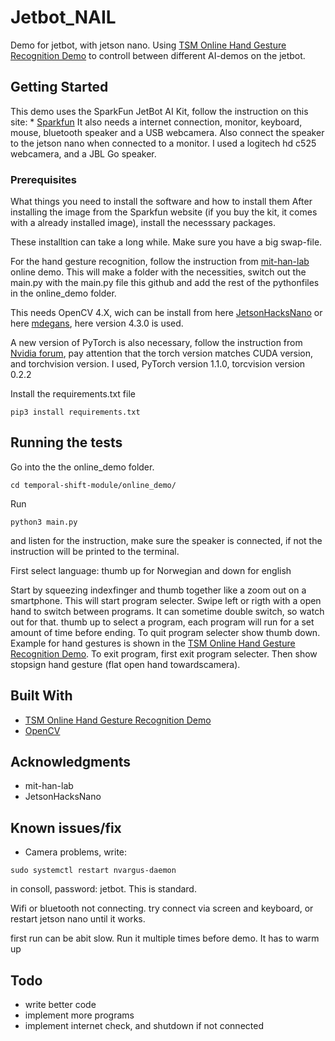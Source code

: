 # Jetbot_NAIL
Demo for jetbot, with jetson nano. 
Using [TSM Online Hand Gesture Recognition Demo](https://github.com/mit-han-lab/temporal-shift-module/tree/master/online_demo) to controll between different AI-demos on the jetbot.



## Getting Started

This demo uses the SparkFun JetBot AI Kit, follow the instruction on this site: * [Sparkfun](https://learn.sparkfun.com/tutorials/assembly-guide-for-sparkfun-jetbot-ai-kit/all)
It also needs a internet connection, monitor, keyboard, mouse, bluetooth speaker and a USB webcamera. Also connect the speaker to the jetson nano when connected to a monitor. 
I used a logitech hd c525 webcamera, and a JBL Go speaker. 
### Prerequisites

What things you need to install the software and how to install them
After installing the image from the Sparkfun website (if you buy the kit, it comes with a already installed image), install the necesssary packages.

These installtion can take a long while. Make sure you have a big swap-file. 

For the hand gesture recognition, follow the instruction from [mit-han-lab](https://github.com/mit-han-lab/temporal-shift-module/tree/master/online_demo) online demo.
This will make a folder with the necessities, switch out the main.py with the main.py file this github and add the rest of the pythonfiles in the online_demo folder.

This needs OpenCV 4.X, wich can be install from here [JetsonHacksNano](https://github.com/JetsonHacksNano/buildOpenCV) or here [mdegans](https://github.com/mdegans/nano_build_opencv), here version 4.3.0 is used.

A new version of PyTorch is also necessary, follow the instruction from [Nvidia forum](https://forums.developer.nvidia.com/t/pytorch-for-jetson-nano-version-1-6-0-now-available/72048), pay attention that the torch version matches CUDA version, and torchvision version.
I used, PyTorch version 1.1.0, torcvision version 0.2.2

Install the requirements.txt file
```
pip3 install requirements.txt
```




## Running the tests

Go into the the online_demo folder.
```
cd temporal-shift-module/online_demo/
```
Run 
```
python3 main.py
```
and listen for the instruction, make sure the speaker is connected, if not the instruction will be printed to the terminal.

First select language:
thumb up for Norwegian and down for english

Start by squeezing indexfinger and thumb together like a zoom out on a smartphone. This will start program selecter. Swipe left or rigth with a open hand to switch between programs. It can sometime double switch, so watch out for that. 
thumb up to select a program, each program will run for a set amount of time before ending.
To quit program selecter show thumb down. Example for hand gestures is shown in the [TSM Online Hand Gesture Recognition Demo](https://github.com/mit-han-lab/temporal-shift-module/tree/master/online_demo).
To exit program, first exit program selecter. Then show stopsign hand gesture (flat open hand towardscamera).


## Built With

* [TSM Online Hand Gesture Recognition Demo](https://github.com/mit-han-lab/temporal-shift-module/tree/master/online_demo)
* [OpenCV](https://opencv.org/)


## Acknowledgments

* mit-han-lab
* JetsonHacksNano

## Known issues/fix
* Camera problems, write: 
``` 
sudo systemctl restart nvargus-daemon
```
in consoll, password: jetbot. This is standard.

Wifi or bluetooth not connecting. 
try connect via screen and keyboard, or restart jetson nano until it works.

first run can be abit slow. Run it multiple times before demo. It has to warm up

## Todo
* write better code
* implement more programs
* implement internet check, and shutdown if not connected


